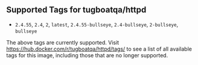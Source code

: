 ## Supported Tags for tugboatqa/httpd

* `2.4.55`, `2.4`, `2`, `latest`, `2.4.55-bullseye`, `2.4-bullseye`, `2-bullseye`, `bullseye`

The above tags are currently supported. Visit https://hub.docker.com/r/tugboatqa/httpd/tags/ to see a list of all available tags for this image, including those that are no longer supported.
